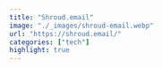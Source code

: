 ```yaml
---
title: "Shroud.email"
image: "./_images/shroud-email.webp"
url: "https://shroud.email/"
categories: ["tech"]
highlight: true
---
```

